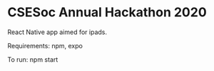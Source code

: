 # CSESoc Annual Hackathon 2020

React Native app aimed for ipads.

Requirements:
npm, expo

To run:
npm start
